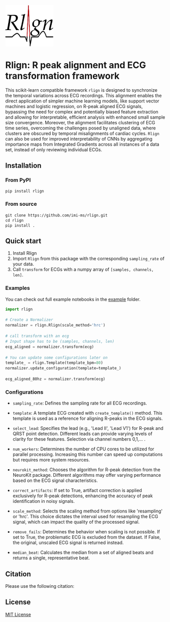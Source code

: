 
<img src='./logo.svg?sanitize=true' width=30%/>


# Rlign: R peak alignment and ECG transformation framework

This scikit-learn compatible framework `rlign` is designed to synchronize the temporal variations across ECG recordings. This alignment enables the direct application of simpler machine learning models, like support vector machines and logistic regression, on R-peak aligned ECG signals, bypassing the need for complex and potentially biased feature extraction and allowing for interpretable, efficient analysis with enhanced small sample size convergence. Moreover, the alignment facilitates clustering of ECG time series, overcoming the challenges posed by unaligned data, where clusters are obscured by temporal misalignments of cardiac cycles. `Rlign` can also be used for improved interpretability of CNNs by aggregating importance maps from Integrated Gradients across all instances of a data set, instead of only reviewing individual ECGs.


## Installation
### From PyPI
    pip install rlign

### From source
    git clone https://github.com/imi-ms/rlign.git
    cd rlign
    pip install .

## Quick start
1. Install Rlign
2. Import `Rlign` from this package with the corresponding `sampling_rate` of your data.
3. Call `transform` for ECGs with a numpy array of `[samples, channels, len]`.

### Examples
You can check out full example notebooks in the [example](./examples/) folder.
```python
import rlign

# Create a Normalizer
normalizer = rlign.Rlign(scale_method='hrc')

# call transform with an ecg 
# Input shape has to be (samples, channels, len)
ecg_aligned = normalizer.transform(ecg)

# You can update some configurations later on
template_ = rlign.Template(template_bpm=80)
normalizer.update_configuration(template=template_)

ecg_aligned_80hz = normalizer.transform(ecg)
```

### Configurations

* `sampling_rate`: Defines the sampling rate for all ECG recordings. 

* `template`: A template ECG created with `create_template()` method. This template is 
    used as a reference for aligning R-peaks in the ECG signals.

* `select_lead`: Specifies the lead (e.g., 'Lead II', 'Lead V1') for R-peak 
    and QRST point detection. Different leads can provide varying levels of 
    clarity for these features. Selection via channel numbers 0,1,... .

* `num_workers`: Determines the number of CPU cores to be utilized for 
    parallel processing. Increasing this number can speed up computations
    but requires more system resources.

* `neurokit_method`: Chooses the algorithm for R-peak detection from the 
    NeuroKit package. Different algorithms may offer varying performance 
    based on the ECG signal characteristics.

* `correct_artifacts`: If set to True, artifact correction is applied 
    exclusively for R-peak detections, enhancing the accuracy of peak
    identification in noisy signals.

* `scale_method`: Selects the scaling method from options like 'resampling' 
    or 'hrc'. This choice dictates the interval used for resampling
    the ECG signal, which can impact the quality of the processed signal.

* `remove_fails`: Determines the behavior when scaling is not possible. If
    set to True, the problematic ECG is excluded from the dataset. If False, 
    the original, unscaled ECG signal is returned instead.
    
* `median_beat`: Calculates the median from a set of aligned beats 
    and returns a single, representative beat.

## Citation
Please use the following citation:

## License
[MIT License](LICENSE.txt)